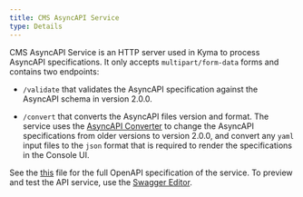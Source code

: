 ```yaml
---
title: CMS AsyncAPI Service
type: Details
---
```


CMS AsyncAPI Service is an HTTP server used in Kyma to process AsyncAPI specifications. It only accepts `multipart/form-data` forms and contains two endpoints:

- `/validate` that validates the AsyncAPI specification against the AsyncAPI schema in version 2.0.0.

- `/convert` that converts the AsyncAPI files version and format. The service uses the [AsyncAPI Converter](https://github.com/asyncapi/converter-go) to change the AsyncAPI specifications from older versions to version 2.0.0, and convert any `yaml` input files to the `json` format that is required to render the specifications in the Console UI.

See the [this](https://github.com/kyma-project/kyma/blob/master/components/cms-services/cmd/asyncapi/openapi.yaml) file for the full OpenAPI specification of the service. To preview and test the API service, use the [Swagger Editor](https://editor.swagger.io/).
